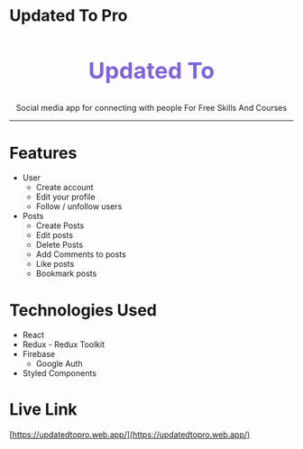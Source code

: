 # Updated To Pro



<div style="disply:flex; align-items: center; justify-content:center; text-align: center">
  <h2 style="color: #7c66dc; font-size: 40px; font-weight: 700">Updated To </h2>

<p>Social media app for connecting with people For Free Skills And Courses</p>
</div>

---

# Features

- User
  - Create account
  - Edit your profile
  - Follow / unfollow users
- Posts
  - Create Posts
  - Edit posts
  - Delete Posts
  - Add Comments to posts
  - Like posts
  - Bookmark posts

# Technologies Used

- React
- Redux - Redux Toolkit
- Firebase
  - Google Auth
- Styled Components



# Live Link

[https://updatedtopro.web.app/](https://updatedtopro.web.app/)
